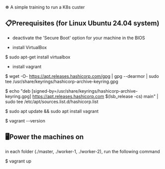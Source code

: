 ☸️ A simple training to run a K8s custer

## 📋Prerequisites (for Linux Ubuntu 24.04 system)

- deactivate the 'Secure Boot' option for your machine in the BIOS

- install VirtualBox

$ sudo apt-get install virtualbox

- install vagrant

$ wget -O- https://apt.releases.hashicorp.com/gpg | gpg --dearmor | sudo tee /usr/share/keyrings/hashicorp-archive-keyring.gpg

$ echo "deb [signed-by=/usr/share/keyrings/hashicorp-archive-keyring.gpg] https://apt.releases.hashicorp.com $(lsb_release -cs) main" | sudo tee /etc/apt/sources.list.d/hashicorp.list

$ sudo apt update && sudo apt install vagrant

$ vagrant --version

## 🖥Power the machines on

in each folder (./master, ./worker-1, ./worker-2), run the following command

$ vagrant up

